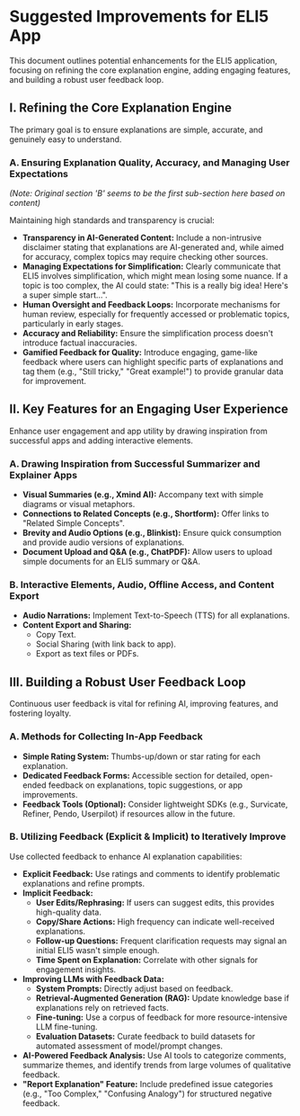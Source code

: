 # Suggested Improvements for ELI5 App

This document outlines potential enhancements for the ELI5 application, focusing on refining the core explanation engine, adding engaging features, and building a robust user feedback loop.

## I. Refining the Core Explanation Engine

The primary goal is to ensure explanations are simple, accurate, and genuinely easy to understand.

### A. Ensuring Explanation Quality, Accuracy, and Managing User Expectations
*(Note: Original section 'B' seems to be the first sub-section here based on content)*

Maintaining high standards and transparency is crucial:

*   **Transparency in AI-Generated Content:** Include a non-intrusive disclaimer stating that explanations are AI-generated and, while aimed for accuracy, complex topics may require checking other sources.
*   **Managing Expectations for Simplification:** Clearly communicate that ELI5 involves simplification, which might mean losing some nuance. If a topic is too complex, the AI could state: "This is a really big idea! Here's a super simple start...".
*   **Human Oversight and Feedback Loops:** Incorporate mechanisms for human review, especially for frequently accessed or problematic topics, particularly in early stages.
*   **Accuracy and Reliability:** Ensure the simplification process doesn't introduce factual inaccuracies.
*   **Gamified Feedback for Quality:** Introduce engaging, game-like feedback where users can highlight specific parts of explanations and tag them (e.g., "Still tricky," "Great example!") to provide granular data for improvement.

## II. Key Features for an Engaging User Experience

Enhance user engagement and app utility by drawing inspiration from successful apps and adding interactive elements.

### A. Drawing Inspiration from Successful Summarizer and Explainer Apps

*   **Visual Summaries (e.g., Xmind AI):** Accompany text with simple diagrams or visual metaphors.
*   **Connections to Related Concepts (e.g., Shortform):** Offer links to "Related Simple Concepts".
*   **Brevity and Audio Options (e.g., Blinkist):** Ensure quick consumption and provide audio versions of explanations.
*   **Document Upload and Q&A (e.g., ChatPDF):** Allow users to upload simple documents for an ELI5 summary or Q&A.

### B. Interactive Elements, Audio, Offline Access, and Content Export

*   **Audio Narrations:** Implement Text-to-Speech (TTS) for all explanations.
*   **Content Export and Sharing:**
    *   Copy Text.
    *   Social Sharing (with link back to app).
    *   Export as text files or PDFs.

## III. Building a Robust User Feedback Loop

Continuous user feedback is vital for refining AI, improving features, and fostering loyalty.

### A. Methods for Collecting In-App Feedback

*   **Simple Rating System:** Thumbs-up/down or star rating for each explanation.
*   **Dedicated Feedback Forms:** Accessible section for detailed, open-ended feedback on explanations, topic suggestions, or app improvements.
*   **Feedback Tools (Optional):** Consider lightweight SDKs (e.g., Survicate, Refiner, Pendo, Userpilot) if resources allow in the future.

### B. Utilizing Feedback (Explicit & Implicit) to Iteratively Improve

Use collected feedback to enhance AI explanation capabilities:

*   **Explicit Feedback:** Use ratings and comments to identify problematic explanations and refine prompts.
*   **Implicit Feedback:**
    *   **User Edits/Rephrasing:** If users can suggest edits, this provides high-quality data.
    *   **Copy/Share Actions:** High frequency can indicate well-received explanations.
    *   **Follow-up Questions:** Frequent clarification requests may signal an initial ELI5 wasn't simple enough.
    *   **Time Spent on Explanation:** Correlate with other signals for engagement insights.
*   **Improving LLMs with Feedback Data:**
    *   **System Prompts:** Directly adjust based on feedback.
    *   **Retrieval-Augmented Generation (RAG):** Update knowledge base if explanations rely on retrieved facts.
    *   **Fine-tuning:** Use a corpus of feedback for more resource-intensive LLM fine-tuning.
    *   **Evaluation Datasets:** Curate feedback to build datasets for automated assessment of model/prompt changes.
*   **AI-Powered Feedback Analysis:** Use AI tools to categorize comments, summarize themes, and identify trends from large volumes of qualitative feedback.
*   **"Report Explanation" Feature:** Include predefined issue categories (e.g., "Too Complex," "Confusing Analogy") for structured negative feedback.


